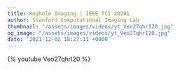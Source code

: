 ```yaml
---
title: Keyhole Imaging | IEEE TCI 20201
author: Stanford Computational Imaging Lab
thumbnail: "/assets/images/videos/yt_Veo27qhrI20.jpg"
og_image: "/assets/images/videos/yt_Veo27qhrI20.jpg"
date: '2021-12-02 18:27:11 +0000'
---
```


{% youtube Veo27qhrI20 %}